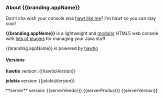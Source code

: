 <h3 class="about-header">About <img class='no-shadow' ng-src='{{branding.appLogo}}'>{{branding.appName}} </h3>

<div ng-show="!customBranding">
  Don't cha wish your console was <a href="http://www.youtube.com/watch?v=YNSxNsr4wmA">hawt like me</a>? I'm <i>hawt</i> so you can stay cool!
  <p/>
  <b>{{branding.appName}}</b> is a lightweight and <a href="http://hawt.io/plugins/index.html">modular</a> HTML5 web console with <a href="http://hawt.io/plugins/index.html">lots of plugins</a> for managing your Java stuff
  <p/>
</div>

<div ng-show="customBranding">
  <p/>
  {{branding.appName}} is powered by <img class='no-shadow' ng-src='{{branding.appLogo}}'><a href="http://hawt.io/">hawtio</a>
  <p/>
</div>

<h4>Versions</h4>

  **hawtio** version: {{hawtioVersion}}

  **jolokia** version: {{jolokiaVersion}}

<div ng-show="{{serverVendor}}">
  **server** version: {{serverVendor}} {{serverProduct}} {{serverVersion}}
</div>
